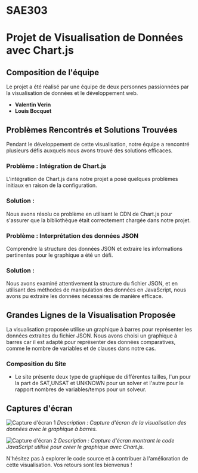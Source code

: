 # SAE303
# Projet de Visualisation de Données avec Chart.js

## Composition de l'équipe
Le projet a été réalisé par une équipe de deux personnes passionnées par la visualisation de données et le développement web.

- **Valentin Verin** 
- **Louis Bocquet** 

## Problèmes Rencontrés et Solutions Trouvées
Pendant le développement de cette visualisation, notre équipe a rencontré plusieurs défis auxquels nous avons trouvé des solutions efficaces.

### Problème : Intégration de Chart.js
L'intégration de Chart.js dans notre projet a posé quelques problèmes initiaux en raison de la configuration.

### Solution :
Nous avons résolu ce problème en utilisant le CDN de Chart.js pour s'assurer que la bibliothèque était correctement chargée dans notre projet. 

### Problème : Interprétation des données JSON
Comprendre la structure des données JSON et extraire les informations pertinentes pour le graphique a été un défi.

### Solution :
Nous avons examiné attentivement la structure du fichier JSON, et en utilisant des méthodes de manipulation des données en JavaScript, nous avons pu extraire les données nécessaires de manière efficace.

## Grandes Lignes de la Visualisation Proposée
La visualisation proposée utilise un graphique à barres pour représenter les données extraites du fichier JSON. Nous avons choisi un graphique à barres car il est adapté pour représenter des données comparatives, comme le nombre de variables et de clauses dans notre cas.

### Composition du Site
- Le  site présente deux type de graphique de différentes tailles, l'un pour la part de SAT,UNSAT et UNKNOWN pour un solver et l'autre pour le rapport nombres de variables/temps pour un solveur.

## Captures d'écran
![Capture d'écran 1](screenshots/screenshot1.png)
*Description : Capture d'écran de la visualisation des données avec le graphique à barres.*

![Capture d'écran 2](screenshots/screenshot2.png)
*Description : Capture d'écran montrant le code JavaScript utilisé pour créer le graphique avec Chart.js.*

N'hésitez pas à explorer le code source et à contribuer à l'amélioration de cette visualisation. Vos retours sont les bienvenus !
